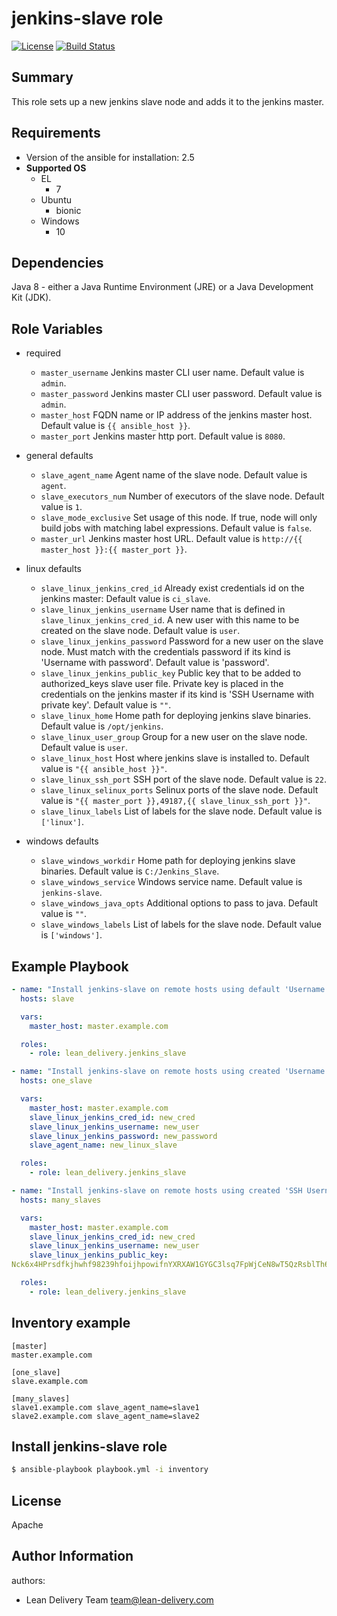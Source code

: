 jenkins-slave role
==================
[![License](https://img.shields.io/badge/license-Apache-green.svg?style=flat)](https://raw.githubusercontent.com/lean-delivery/ansible-role-jenkins-slave/master/LICENSE)
[![Build Status](https://travis-ci.org/lean-delivery/ansible-role-jenkins-slave.svg?branch=master)](https://travis-ci.org/lean-delivery/ansible-role-jenkins-slave)

## Summary

This role sets up a new jenkins slave node and adds it to the jenkins master.

## Requirements

- Version of the ansible for installation: 2.5
- **Supported OS**
  - EL
    - 7
  - Ubuntu
    - bionic
  - Windows
    - 10

## Dependencies

Java 8 - either a Java Runtime Environment (JRE) or a Java Development Kit (JDK).

## Role Variables

- required
  - `master_username`
  Jenkins master CLI user name. Default value is `admin`.
  - `master_password`
  Jenkins master CLI user password. Default value is `admin`.
  - `master_host`
  FQDN name or IP address of the jenkins master host. Default value is `{{ ansible_host }}`.
  - `master_port`
  Jenkins master http port. Default value is `8080`.

- general defaults
  - `slave_agent_name`
  Agent name of the slave node. Default value is `agent`.
  - `slave_executors_num`
  Number of executors of the slave node. Default value is `1`.
  - `slave_mode_exclusive`
  Set usage of this node. If true, node will only build jobs with matching label expressions. Default value is `false`.
  - `master_url`
  Jenkins master host URL. Default value is `http://{{ master_host }}:{{ master_port }}`.

- linux defaults
  - `slave_linux_jenkins_cred_id`
  Already exist credentials id on the jenkins master: Default value is `ci_slave`.
  - `slave_linux_jenkins_username`
  User name that is defined in `slave_linux_jenkins_cred_id`. A new user with this name to be created on the slave node. Default value is `user`.
  - `slave_linux_jenkins_password`
  Password for a new user on the slave node. Must match with the credentials password if its kind is 'Username with password'. Default value is 'password'.
  - `slave_linux_jenkins_public_key`
  Public key that to be added to authorized_keys slave user file. Private key is placed in the credentials on the jenkins master if its kind is 'SSH Username with private key'. Default value is `""`.
  - `slave_linux_home`
  Home path for deploying jenkins slave binaries. Default value is `/opt/jenkins`.
  - `slave_linux_user_group`
  Group for a new user on the slave node. Default value is `user`.
  - `slave_linux_host`
  Host where jenkins slave is installed to. Default value is `"{{ ansible_host }}"`.
  - `slave_linux_ssh_port`
  SSH port of the slave node. Default value is `22`.
  - `slave_linux_selinux_ports`
  Selinux ports of the slave node. Default value is `"{{ master_port }},49187,{{ slave_linux_ssh_port }}"`.
  - `slave_linux_labels`
  List of labels for the slave node. Default value is `['linux']`.

- windows defaults
  - `slave_windows_workdir`
  Home path for deploying jenkins slave binaries. Default value is `C:/Jenkins_Slave`.
  - `slave_windows_service`
  Windows service name. Default value is `jenkins-slave`.
  - `slave_windows_java_opts`
  Additional options to pass to java. Default value is `""`.
  - `slave_windows_labels`
  List of labels for the slave node. Default value is `['windows']`.

## Example Playbook

```yaml
- name: "Install jenkins-slave on remote hosts using default 'Username with password' credentials"
  hosts: slave

  vars:
    master_host: master.example.com

  roles:
    - role: lean_delivery.jenkins_slave
```

```yaml
- name: "Install jenkins-slave on remote hosts using created 'Username with password' credentials"
  hosts: one_slave

  vars:
    master_host: master.example.com
    slave_linux_jenkins_cred_id: new_cred
    slave_linux_jenkins_username: new_user
    slave_linux_jenkins_password: new_password
    slave_agent_name: new_linux_slave

  roles:
    - role: lean_delivery.jenkins_slave
```

```yaml
- name: "Install jenkins-slave on remote hosts using created 'SSH Username with private key' credentials"
  hosts: many_slaves

  vars:
    master_host: master.example.com
    slave_linux_jenkins_cred_id: new_cred
    slave_linux_jenkins_username: new_user
    slave_linux_jenkins_public_key:
Nck6x4HPrsdfkjhwhf98239hfoijhpowifnYXRXAW1GYGC3lsq7FpWjCeN8wT5QzRsblTh6HZKqh96K3Jj6kpob8ykjhsdkfjhskdfuhksdjfhksjdfhksfjhhkjhUHKUHDKFksjdfhkjshdfXPlx2xSUINDsH2IACLjIrxSAppxITzR7fHZyLmkjsdhfkuwhe98237982fhksdfhksdfhkuhCmcvH6fdVtozo42lXt4QgKytGtiuGAT+lN+uJ4LVGOq32WiEbYKbc7WE7N

  roles:
    - role: lean_delivery.jenkins_slave
```

## Inventory example
    [master]
    master.example.com

    [one_slave]
    slave.example.com

    [many_slaves]
    slave1.example.com slave_agent_name=slave1
    slave2.example.com slave_agent_name=slave2

## Install jenkins-slave role

```bash
$ ansible-playbook playbook.yml -i inventory
```

## License

Apache

## Author Information

authors:
  - Lean Delivery Team <team@lean-delivery.com>
